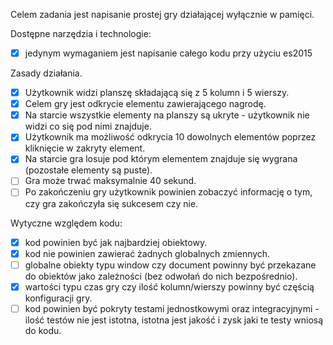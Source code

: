 Celem zadania jest napisanie prostej gry działającej wyłącznie w pamięci.

Dostępne narzędzia i technologie:
- [x] jedynym wymaganiem jest napisanie całego kodu przy użyciu es2015

Zasady działania.

- [x] Użytkownik widzi planszę składającą się z 5 kolumn i 5 wierszy.
- [x] Celem gry jest odkrycie elementu zawierającego nagrodę.
- [x] Na starcie wszystkie elementy na planszy są ukryte - użytkownik nie widzi co się pod nimi znajduje.
- [x] Użytkownik ma możliwość odkrycia 10 dowolnych elementów poprzez kliknięcie w zakryty element.
- [x] Na starcie gra losuje pod którym elementem znajduje się wygrana (pozostałe elementy są puste).
- [ ] Gra może trwać maksymalnie 40 sekund.
- [ ] Po zakończeniu gry użytkownik powinien zobaczyć informację o tym, czy gra zakończyła się sukcesem czy nie.

Wytyczne względem kodu:

- [x] kod powinien być jak najbardziej obiektowy.
- [x] kod nie powinien zawierać żadnych globalnych zmiennych.
- [ ] globalne obiekty typu window czy document powinny być przekazane do obiektów jako zależności (bez odwołań do nich bezpośrednio).
- [x] wartości typu czas gry czy ilość kolumn/wierszy powinny być częścią konfiguracji gry.
- [ ] kod powinien być pokryty testami jednostkowymi oraz integracyjnymi - ilość testów nie jest istotna, istotna jest jakość i zysk jaki te testy wniosą do kodu.
